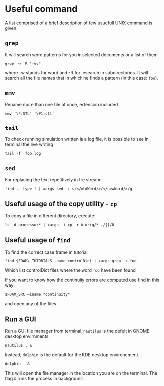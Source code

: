 # Useful command

A list comprised of a brief description of few usuefull UNIX command is given.


## ```grep```
It will search word patterns for you in selected documents or a list of them

```console
grep -w -R "foo"
```
where -w stands for word and -R for research in subdirectories. It will search all the
file names that in which he finds a pattern (in this case: ```foo```).

## ```mmv```
Rename more than one file at once, extension included

```console
mmv '\*.STL' '\#1.stl'
```

## ```tail```
To check running simulation written in a log file, it is possible to see
in terminal the live writing

```console
tail -f  foo.log
```

## ```sed```
For replacing the text repetitively in file stream:

```console
find . -type f | xargs sed -i s/</oldWord/>/</newWord/>/g
```

## Useful usage of the copy utility - ```cp```
To copy a file in different directory, execute:

```console
ls -d processor* | xargs -i cp -r 0.orig/* ./{}/0
```

## Useful usage of ```find```

To find the correct case frame in tutorial
```console
find $FOAM\_TUTORIALS -name controlDict | xargs grep -r foo
```

Which list controlDict files where the word ```foo``` have been found

If you want to know how the continuity errors are computed use find in this way:

```console
$FOAM_SRC –iname *continuity*
```
and open any of the files.

## Run a GUI
Run a GUI file manager from terminal, ```nautilus``` is the defult in GNOME
desktop envirnments:

```console
nautilus . &
```
Instead, ```dolphin``` is the default for the KDE desktop environement.

```console
dolphin . &
```

This will open the file manager in the location you are on the terminal. The
flag ```&``` runs the process in background.
